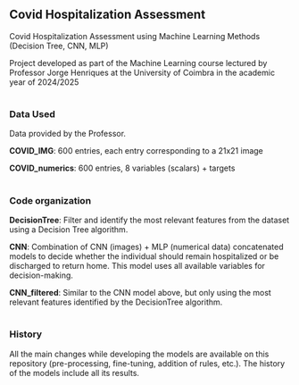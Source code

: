 ## Covid Hospitalization Assessment

Covid Hospitalization Assessment using Machine Learning Methods (Decision Tree, CNN, MLP)

Project developed as part of the Machine Learning course lectured by Professor Jorge Henriques at the University of Coimbra in the academic year of 2024/2025

#

### Data Used
Data provided by the Professor.

**COVID_IMG**: 600 entries, each entry corresponding to a 21x21 image

**COVID_numerics**: 600 entries, 8 variables (scalars) + targets

#

### Code organization
**DecisionTree**: Filter and identify the most relevant features from the dataset using a Decision Tree algorithm.

**CNN**: Combination of CNN (images) + MLP (numerical data) concatenated models to decide whether the individual should remain hospitalized or be discharged to return home.
This model uses all available variables for decision-making.

**CNN_filtered**: Similar to the CNN model above, but only using the most relevant features identified by the DecisionTree algorithm.

#

### History

All the main changes while developing the models are available on this repository (pre-processing, fine-tuning, addition of rules, etc.). The history of the models include all its results.
